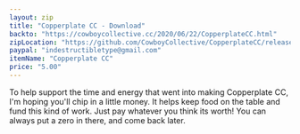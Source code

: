 ```yaml
---
layout: zip
title: "Copperplate CC - Download"
backto: "https://cowboycollective.cc/2020/06/22/CopperplateCC.html"
zipLocation: "https://github.com/CowboyCollective/CopperplateCC/releases/download/1.0/CopperplateCC.zip"
paypal: "indestructibletype@gmail.com"
itemName: "Copperplate CC"
price: "5.00"
---
```


To help support the time and energy that went into making Copperplate CC, I'm hoping you'll chip in a little money. It helps keep food on the table and fund this kind of work. Just pay whatever you think its worth! You can always put a zero in there, and come back later.
